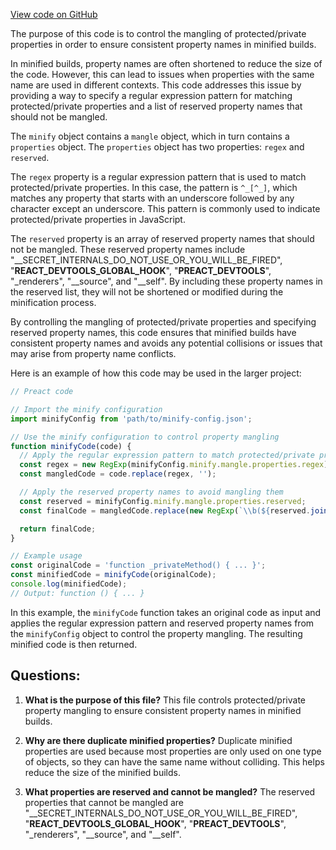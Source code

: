 [View code on GitHub](https://github.com/preactjs/preact/hooks/mangle.json)

The purpose of this code is to control the mangling of protected/private properties in order to ensure consistent property names in minified builds. 

In minified builds, property names are often shortened to reduce the size of the code. However, this can lead to issues when properties with the same name are used in different contexts. This code addresses this issue by providing a way to specify a regular expression pattern for matching protected/private properties and a list of reserved property names that should not be mangled.

The `minify` object contains a `mangle` object, which in turn contains a `properties` object. The `properties` object has two properties: `regex` and `reserved`. 

The `regex` property is a regular expression pattern that is used to match protected/private properties. In this case, the pattern is `^_[^_]`, which matches any property that starts with an underscore followed by any character except an underscore. This pattern is commonly used to indicate protected/private properties in JavaScript.

The `reserved` property is an array of reserved property names that should not be mangled. These reserved property names include "__SECRET_INTERNALS_DO_NOT_USE_OR_YOU_WILL_BE_FIRED", "__REACT_DEVTOOLS_GLOBAL_HOOK__", "__PREACT_DEVTOOLS__", "_renderers", "__source", and "__self". By including these property names in the reserved list, they will not be shortened or modified during the minification process.

By controlling the mangling of protected/private properties and specifying reserved property names, this code ensures that minified builds have consistent property names and avoids any potential collisions or issues that may arise from property name conflicts.

Here is an example of how this code may be used in the larger project:

```javascript
// Preact code

// Import the minify configuration
import minifyConfig from 'path/to/minify-config.json';

// Use the minify configuration to control property mangling
function minifyCode(code) {
  // Apply the regular expression pattern to match protected/private properties
  const regex = new RegExp(minifyConfig.minify.mangle.properties.regex);
  const mangledCode = code.replace(regex, '');

  // Apply the reserved property names to avoid mangling them
  const reserved = minifyConfig.minify.mangle.properties.reserved;
  const finalCode = mangledCode.replace(new RegExp(`\\b(${reserved.join('|')})\\b`, 'g'), '');

  return finalCode;
}

// Example usage
const originalCode = 'function _privateMethod() { ... }';
const minifiedCode = minifyCode(originalCode);
console.log(minifiedCode);
// Output: function () { ... }
```

In this example, the `minifyCode` function takes an original code as input and applies the regular expression pattern and reserved property names from the `minifyConfig` object to control the property mangling. The resulting minified code is then returned.
## Questions: 
 1. **What is the purpose of this file?**
   This file controls protected/private property mangling to ensure consistent property names in minified builds.

2. **Why are there duplicate minified properties?**
   Duplicate minified properties are used because most properties are only used on one type of objects, so they can have the same name without colliding. This helps reduce the size of the minified builds.

3. **What properties are reserved and cannot be mangled?**
   The reserved properties that cannot be mangled are "__SECRET_INTERNALS_DO_NOT_USE_OR_YOU_WILL_BE_FIRED", "__REACT_DEVTOOLS_GLOBAL_HOOK__", "__PREACT_DEVTOOLS__", "_renderers", "__source", and "__self".